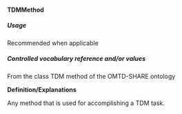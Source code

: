 #### TDMMethod

##### Usage

Recommended when applicable

##### Controlled vocabulary reference and/or values

From the class TDM method of the OMTD-SHARE ontology

**Definition/Explanations**

Any method that is used for accomplishing a TDM task.

